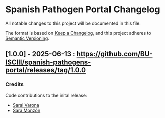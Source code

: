 # Spanish Pathogen Portal Changelog

All notable changes to this project will be documented in this file.

The format is based on [Keep a Changelog](https://keepachangelog.com/en/1.0.0/), and this project adheres to [Semantic Versioning](https://semver.org/spec/v2.0.0.html).

## [1.0.0] - 2025-06-13 : https://github.com/BU-ISCIII/spanish-pathogens-portal/releases/tag/1.0.0

### Credits

Code contributions to the inital release:

- [Sarai Varona](https://github.com/svarona)
- [Sara Monzón](https://github.com/saramonzon)